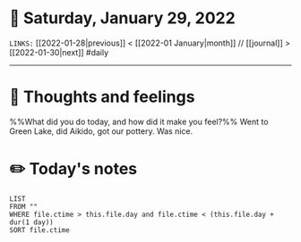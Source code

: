 # 📅 Saturday, January 29, 2022
`LINKS:` [[2022-01-28|previous]] < [[2022-01 January|month]] // [[journal]] > [[2022-01-30|next]] 
#daily

---
# 💭 Thoughts and feelings
%%What did you do today, and how did it make you feel?%%
Went to Green Lake, did Aikido, got our pottery. Was nice. 

# ✏️ Today's notes
```dataview
LIST 
FROM ""
WHERE file.ctime > this.file.day and file.ctime < (this.file.day + dur(1 day))
SORT file.ctime
```
